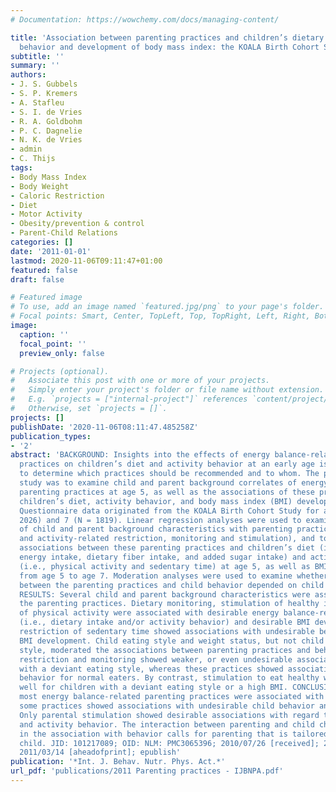 ```yaml
---
# Documentation: https://wowchemy.com/docs/managing-content/

title: 'Association between parenting practices and children’s dietary intake, activity
  behavior and development of body mass index: the KOALA Birth Cohort Study'
subtitle: ''
summary: ''
authors:
- J. S. Gubbels
- S. P. Kremers
- A. Stafleu
- S. I. de Vries
- R. A. Goldbohm
- P. C. Dagnelie
- N. K. de Vries
- admin
- C. Thijs
tags:
- Body Mass Index
- Body Weight
- Caloric Restriction
- Diet
- Motor Activity
- Obesity/prevention & control
- Parent-Child Relations
categories: []
date: '2011-01-01'
lastmod: 2020-11-06T09:11:47+01:00
featured: false
draft: false

# Featured image
# To use, add an image named `featured.jpg/png` to your page's folder.
# Focal points: Smart, Center, TopLeft, Top, TopRight, Left, Right, BottomLeft, Bottom, BottomRight.
image:
  caption: ''
  focal_point: ''
  preview_only: false

# Projects (optional).
#   Associate this post with one or more of your projects.
#   Simply enter your project's folder or file name without extension.
#   E.g. `projects = ["internal-project"]` references `content/project/deep-learning/index.md`.
#   Otherwise, set `projects = []`.
projects: []
publishDate: '2020-11-06T08:11:47.485258Z'
publication_types:
- '2'
abstract: 'BACKGROUND: Insights into the effects of energy balance-related parenting
  practices on children’s diet and activity behavior at an early age is warranted
  to determine which practices should be recommended and to whom. The purpose of this
  study was to examine child and parent background correlates of energy balance-related
  parenting practices at age 5, as well as the associations of these practices with
  children’s diet, activity behavior, and body mass index (BMI) development. METHODS:
  Questionnaire data originated from the KOALA Birth Cohort Study for ages 5 (N =
  2026) and 7 (N = 1819). Linear regression analyses were used to examine the association
  of child and parent background characteristics with parenting practices (i.e., diet-
  and activity-related restriction, monitoring and stimulation), and to examine the
  associations between these parenting practices and children’s diet (in terms of
  energy intake, dietary fiber intake, and added sugar intake) and activity behavior
  (i.e., physical activity and sedentary time) at age 5, as well as BMI development
  from age 5 to age 7. Moderation analyses were used to examine whether the associations
  between the parenting practices and child behavior depended on child characteristics.
  RESULTS: Several child and parent background characteristics were associated with
  the parenting practices. Dietary monitoring, stimulation of healthy intake and stimulation
  of physical activity were associated with desirable energy balance-related behaviors
  (i.e., dietary intake and/or activity behavior) and desirable BMI development, whereas
  restriction of sedentary time showed associations with undesirable behaviors and
  BMI development. Child eating style and weight status, but not child gender or activity
  style, moderated the associations between parenting practices and behavior. Dietary
  restriction and monitoring showed weaker, or even undesirable associations for children
  with a deviant eating style, whereas these practices showed associations with desirable
  behavior for normal eaters. By contrast, stimulation to eat healthy worked particularly
  well for children with a deviant eating style or a high BMI. CONCLUSION: Although
  most energy balance-related parenting practices were associated with desirable behaviors,
  some practices showed associations with undesirable child behavior and weight outcomes.
  Only parental stimulation showed desirable associations with regard to both diet
  and activity behavior. The interaction between parenting and child characteristics
  in the association with behavior calls for parenting that is tailored to the individual
  child. JID: 101217089; OID: NLM: PMC3065396; 2010/07/26 [received]; 2011/03/14 [accepted];
  2011/03/14 [aheadofprint]; epublish'
publication: '*Int. J. Behav. Nutr. Phys. Act.*'
url_pdf: 'publications/2011 Parenting practices - IJBNPA.pdf'
---
```

